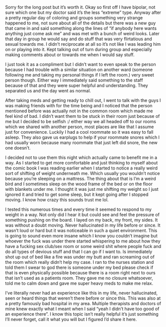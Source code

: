Sorry for the long post but it’s worth it. Okay so first off I have bipolar, not sure which one but my doctor said it’s the less “extreme” type. Anyway after a pretty regular day of coloring and groups something very strange happened to me, not sure about all of the details but there was a new guy that came in and said something along the lines of “if anybody here wants anything just come ask me” and was met with a bunch of weird looks. Later that day in group he would say and do stuff that was very flirtatious and sexual towards me. I didn’t reciprocate at all so it’s not like I was leading him on or playing into it. Kept talking out of turn during group and especially making comments about or towards me when I would say stuff. 


I just took it as a compliment but I didn’t want to even speak to the person because I had trouble with a similar situation on another ward (someone following me and taking my personal things if I left the room.) very sweet person though. Either way I immediately said something to the staff because of that and they were super helpful and understanding. They separated us and the day went as normal.


After taking meds and getting ready to chill out, I went to talk with the guys I was making friends with for the time being and I noticed that the person mentioned before was actually not in the common room which made me feel kind of bad. I didn’t want them to be stuck in their room just because of me but I decided to be selfish :/ either way we all headed off to our rooms which we shared with another person, most places are like that I assume just for convenience. Luckily I had a cool roommate so it was easy to fall asleep. They also gave us earplugs to help if your roommate snores which I had usually worn because many roommate that just left did snore, the new one doesn’t.


 I decided not to use them this night which actually came to benefit me in a way. As I started to get more comfortable and just thinking to myself about the comic book I was reading earlier when I started to notice a really weird sort of shifting of weight underneath me. Which usually you wouldn’t notice because you’re sleeping on a mattress. The thing about that is I’m a weird bird and I sometimes sleep on the wood frame of the bed or on the floor with blankets under me. I thought it was just me shifting my weight so I just ignored it and tried to get some sleep, but it kept going after I stopped moving. I know how crazy this sounds trust me lol.


 I tested this numerous times and every time it seemed to respond to my weight in a way. Not only did I hear it but could see and feel the pressure of something pushing on the board. I layed on my back, my front, my sides. It was without a doubt moving. Never hallucinated in my life before or since. It wasn’t loud or hard but it was noticeable in such a quiet environment. This is going to sound even more insane which I know you couldn’t imagine but whoever the fuck was under there started whispering to me about how they have a fucking sex club/sex room or some weird shit where people fuck and do all types of devious stuff and that I can go if I want to. Is immediately shot up out of bed like a fire was under my butt and ran screaming out of the room which really didn’t help my case. I ran to the nurses station and told them I swear to god there is someone under my bed please check if that is even physically possible because there is a room right next to ours that isn’t used as a patients room. They gave me no closure whatsoever, told me to calm down and gave me super heavy meds to make me relax. 

I’ve literally never had an experience like this in my life, never hallucinated, seen or heard things that weren’t there before or since this. This was also at a pretty famously bad hospital in my area. Multiple therapists and doctors of mine knew exactly what I meant when I said “yeah I didn’t have too good of an experience there”. I know this topic isn’t really helpful it’s just something I’ll never forget, call it what you will but I figured I’d share it here.